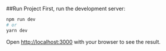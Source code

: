 

##Run Project
First, run the development server:

```bash
npm run dev
# or
yarn dev
```

Open [http://localhost:3000](http://localhost:3000) with your browser to see the result.

